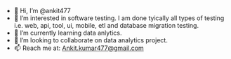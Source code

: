 - 👋 Hi, I’m @ankit477
- 👀 I’m interested in software testing. I am done tyically all types of testing i.e. web, api, tool, ui, mobile, etl and database migration testing.
- 🌱 I’m currently learning data anlytics. 
- 💞️ I’m looking to collaborate on data analytics project.
- 📫 Reach me at: Ankit.kumar477@gmail.com

<!---
ankit477/ankit477 is a ✨ special ✨ repository because its `README.md` (this file) appears on your GitHub profile.
You can click the Preview link to take a look at your changes.
--->
